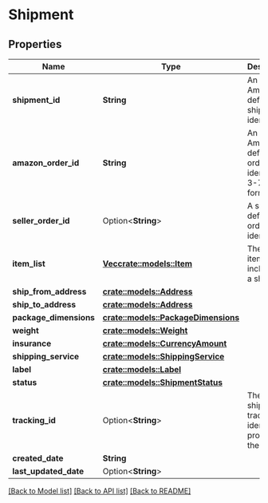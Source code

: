 # Shipment

## Properties

Name | Type | Description | Notes
------------ | ------------- | ------------- | -------------
**shipment_id** | **String** | An Amazon-defined shipment identifier. | 
**amazon_order_id** | **String** | An Amazon-defined order identifier, in 3-7-7 format. | 
**seller_order_id** | Option<**String**> | A seller-defined order identifier. | [optional]
**item_list** | [**Vec<crate::models::Item>**](Item.md) | The list of items to be included in a shipment. | 
**ship_from_address** | [**crate::models::Address**](Address.md) |  | 
**ship_to_address** | [**crate::models::Address**](Address.md) |  | 
**package_dimensions** | [**crate::models::PackageDimensions**](PackageDimensions.md) |  | 
**weight** | [**crate::models::Weight**](Weight.md) |  | 
**insurance** | [**crate::models::CurrencyAmount**](CurrencyAmount.md) |  | 
**shipping_service** | [**crate::models::ShippingService**](ShippingService.md) |  | 
**label** | [**crate::models::Label**](Label.md) |  | 
**status** | [**crate::models::ShipmentStatus**](ShipmentStatus.md) |  | 
**tracking_id** | Option<**String**> | The shipment tracking identifier provided by the carrier. | [optional]
**created_date** | **String** |  | 
**last_updated_date** | Option<**String**> |  | [optional]

[[Back to Model list]](../README.md#documentation-for-models) [[Back to API list]](../README.md#documentation-for-api-endpoints) [[Back to README]](../README.md)



